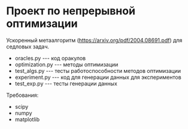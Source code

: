 # Проект по непрерывной оптимизации

Ускоренный метаалгоритм (https://arxiv.org/pdf/2004.08691.pdf) для седловых задач.

* oracles.py --- код оракулов
* optimization.py --- методы оптимизации
* test_algs.py --- тесты работоспособности методов оптимизации
* experiment.py --- код для генерации данных для экспериментов
* test_exp.py --- тесты генерации данных


Требования:
* scipy
* numpy
* matplotlib
